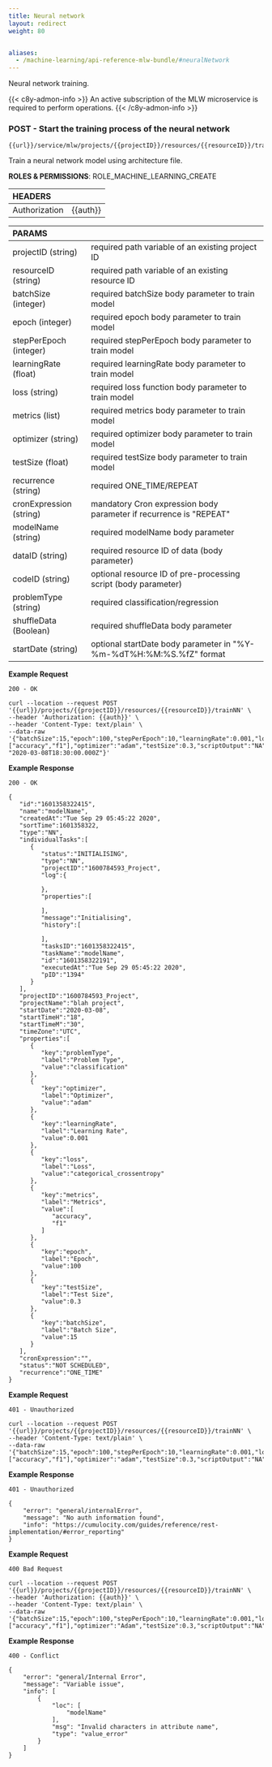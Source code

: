 ```yaml
---
title: Neural network
layout: redirect
weight: 80


aliases:
  - /machine-learning/api-reference-mlw-bundle/#neuralNetwork
---
```


Neural network training.

{{< c8y-admon-info >}}
An active subscription of the MLW microservice is required to perform operations.
{{< /c8y-admon-info >}}

### POST - Start the training process of the neural network

```
{{url}}/service/mlw/projects/{{projectID}}/resources/{{resourceID}}/trainNN
```

Train a neural network model using architecture file.

**ROLES & PERMISSIONS**: ROLE_MACHINE_LEARNING_CREATE

|HEADERS||
|:---|:---|
|Authorization|{{auth}}

|PARAMS||
|:---|:---|
|projectID (string)| required path variable of an existing project ID
|resourceID (string)| required path variable of an existing resource ID
|batchSize (integer)| required batchSize body parameter to train model
|epoch (integer)| required epoch body parameter to train model
|stepPerEpoch (integer)| required stepPerEpoch body parameter to train model
|learningRate (float)| required learningRate body parameter to train model
|loss (string)| required loss function body parameter to train model
|metrics (list)| required metrics body parameter to train model
|optimizer (string)| required optimizer body parameter to train model
|testSize (float)| required testSize body parameter to train model
|recurrence (string)| required ONE_TIME/REPEAT
|cronExpression (string)| mandatory Cron expression body parameter if recurrence is "REPEAT"
|modelName (string)| required modelName body parameter
|dataID (string)| required resource ID of data (body parameter)
|codeID (string)| optional resource ID of pre-processing script (body parameter)
|problemType (string)| required classification/regression
|shuffleData (Boolean)| required shuffleData body parameter
|startDate (string)| optional startDate body parameter in "%Y-%m-%dT%H:%M:%S.%fZ" format

**Example Request**

```
200 - OK

curl --location --request POST '{{url}}/projects/{{projectID}}/resources/{{resourceID}}/trainNN' \
--header 'Authorization: {{auth}}' \
--header 'Content-Type: text/plain' \
--data-raw '{"batchSize":15,"epoch":100,"stepPerEpoch":10,"learningRate":0.001,"loss":"categorical_crossentropy","metrics":["accuracy","f1"],"optimizer":"adam","testSize":0.3,"scriptOutput":"NA","recurrence":"ONE_TIME","cronExpression":"","modelName":"modelName","dataID":"1601289034_0614_Resource","shuffleData":true,"codeID":"1601282978_0253_Resource","problemType":"classification","startDate": "2020-03-08T18:30:00.000Z"}'

```

**Example Response**

```
200 - OK

{
   "id":"1601358322415",
   "name":"modelName",
   "createdAt":"Tue Sep 29 05:45:22 2020",
   "sortTime":1601358322,
   "type":"NN",
   "individualTasks":[
      {
         "status":"INITIALISING",
         "type":"NN",
         "projectID":"1600784593_Project",
         "log":{

         },
         "properties":[

         ],
         "message":"Initialising",
         "history":[

         ],
         "tasksID":"1601358322415",
         "taskName":"modelName",
         "id":"1601358322191",
         "executedAt":"Tue Sep 29 05:45:22 2020",
         "pID":"1394"
      }
   ],
   "projectID":"1600784593_Project",
   "projectName":"blah project",
   "startDate":"2020-03-08",
   "startTimeH":"18",
   "startTimeM":"30",
   "timeZone":"UTC",
   "properties":[
      {
         "key":"problemType",
         "label":"Problem Type",
         "value":"classification"
      },
      {
         "key":"optimizer",
         "label":"Optimizer",
         "value":"adam"
      },
      {
         "key":"learningRate",
         "label":"Learning Rate",
         "value":0.001
      },
      {
         "key":"loss",
         "label":"Loss",
         "value":"categorical_crossentropy"
      },
      {
         "key":"metrics",
         "label":"Metrics",
         "value":[
            "accuracy",
            "f1"
         ]
      },
      {
         "key":"epoch",
         "label":"Epoch",
         "value":100
      },
      {
         "key":"testSize",
         "label":"Test Size",
         "value":0.3
      },
      {
         "key":"batchSize",
         "label":"Batch Size",
         "value":15
      }
   ],
   "cronExpression":"",
   "status":"NOT SCHEDULED",
   "recurrence":"ONE_TIME"
}
```

**Example Request**

```
401 - Unauthorized

curl --location --request POST '{{url}}/projects/{{projectID}}/resources/{{resourceID}}/trainNN' \
--header 'Content-Type: text/plain' \
--data-raw '{"batchSize":15,"epoch":100,"stepPerEpoch":10,"learningRate":0.001,"loss":"categorical_crossentropy","metrics":["accuracy","f1"],"optimizer":"adam","testSize":0.3,"scriptOutput":"NA","recurrence":"ONE_TIME","cronExpression":"","modelName":"someName","dataID":"1601289034_0614_Resource","shuffleData":true,"codeID":"1601282978_0253_Resource","problemType":"classification"}'
```

**Example Response**

```
401 - Unauthorized

{
    "error": "general/internalError",
    "message": "No auth information found",
    "info": "https://cumulocity.com/guides/reference/rest-implementation/#error_reporting"
}
```

**Example Request**

```
400 Bad Request

curl --location --request POST '{{url}}/projects/{{projectID}}/resources/{{resourceID}}/trainNN' \
--header 'Authorization: {{auth}}' \
--header 'Content-Type: text/plain' \
--data-raw '{"batchSize":15,"epoch":100,"stepPerEpoch":10,"learningRate":0.001,"loss":"categorical_crossentropy","metrics":["accuracy","f1"],"optimizer":"Adam","testSize":0.3,"scriptOutput":"NA","recurrence":"ONE_TIME","cronExpression":"","modelName":"","shuffleData":true,"dataID":"1600786268_0337_Resource"}'
```

**Example Response**

```
400 - Conflict

{
    "error": "general/Internal Error",
    "message": "Variable issue",
    "info": [
        {
            "loc": [
                "modelName"
            ],
            "msg": "Invalid characters in attribute name",
            "type": "value_error"
        }
    ]
}
```
